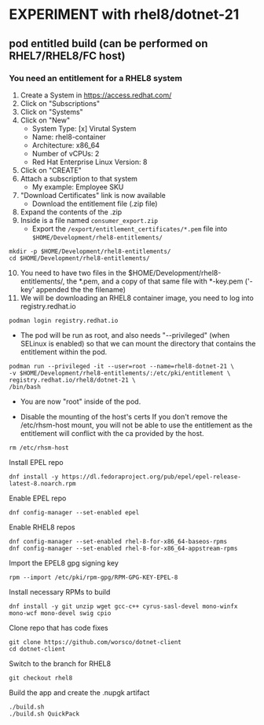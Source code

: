 # EXPERIMENT with rhel8/dotnet-21

## pod entitled build (can be performed on RHEL7/RHEL8/FC host)

### You need an entitlement for a RHEL8 system

1. Create a System in https://access.redhat.com/
2. Click on "Subscriptions"
3. Click on "Systems"
4. Click on "New"
   * System Type: [x] Virutal System
   * Name: rhel8-container
   * Architecture: x86_64
   * Number of vCPUs: 2
   * Red Hat Enterprise Linux Version: 8
5. Click on "CREATE"
6. Attach a subscription to that system
   * My example: Employee SKU
7. "Download Certificates" link is now available
   * Download the entitlement file (.zip file)
8. Expand the contents of the .zip
9. Inside is a file named `consumer_export.zip`
   * Export the `/export/entitlement_certificates/*.pem` file into `$HOME/Development/rhel8-entitlements/`

```
mkdir -p $HOME/Development/rhel8-entitlements/
cd $HOME/Development/rhel8-entitlements/
```
10. You need to have two files in the $HOME/Development/rhel8-entitlements/, the *.pem, and a copy of that same file with *-key.pem ('-key' appended the the filename)
11. We will be downloading an RHEL8 container image, you need to log into registry.redhat.io

```
podman login registry.redhat.io
```

* The pod will be run as root, and also needs "--privileged" (when SELinux is enabled) so that we can mount the directory that contains the entitlement within the pod.

```
podman run --privileged -it --user=root --name=rhel8-dotnet-21 \
-v $HOME/Development/rhel8-entitlements/:/etc/pki/entitlement \
registry.redhat.io/rhel8/dotnet-21 \
/bin/bash
```

* You are now "root" inside of the pod.

* Disable the mounting of the host's certs
If you don't remove the /etc/rhsm-host mount, you will not be able to use the entitlement as the entitlement will conflict with the ca provided by the host.
  
```
rm /etc/rhsm-host
```

Install EPEL repo

```
dnf install -y https://dl.fedoraproject.org/pub/epel/epel-release-latest-8.noarch.rpm
```

Enable EPEL repo

```
dnf config-manager --set-enabled epel
```

Enable RHEL8 repos

```
dnf config-manager --set-enabled rhel-8-for-x86_64-baseos-rpms
dnf config-manager --set-enabled rhel-8-for-x86_64-appstream-rpms
```

Import the EPEL8 gpg signing key

```
rpm --import /etc/pki/rpm-gpg/RPM-GPG-KEY-EPEL-8
```

Install necessary RPMs to build

```
dnf install -y git unzip wget gcc-c++ cyrus-sasl-devel mono-winfx mono-wcf mono-devel swig cpio
```

Clone repo that has code fixes

```
git clone https://github.com/worsco/dotnet-client
cd dotnet-client
```

Switch to the branch for RHEL8

```
git checkout rhel8
```

Build the app and create the .nupgk artifact

```
./build.sh
./build.sh QuickPack
```
